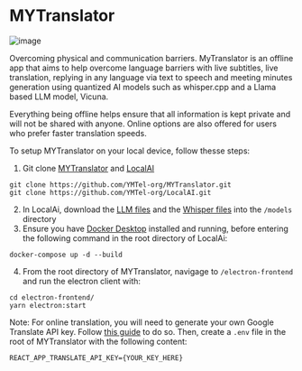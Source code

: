# MYTranslator

![image](https://github.com/YMTel-org/MYTranslator/assets/50147457/2c9cb32b-68e3-4b7c-959a-5286c6dc4d7c)


Overcoming physical and communication barriers. MyTranslator is an offline app that aims to help overcome language barriers with live subtitles, live translation, replying in any language via
text to speech and meeting minutes generation using quantized AI models such as whisper.cpp and a Llama based LLM model, Vicuna.

Everything being offline helps ensure that all information is kept private and will not be shared with anyone. Online options are also offered for users who prefer faster translation speeds.

To setup MYTranslator on your local device, follow thesse steps:

1. Git clone [MYTranslator](https://github.com/YMTel-org/MYTranslator) and [LocalAI](https://github.com/YMTel-org/LocalAI)

```
git clone https://github.com/YMTel-org/MYTranslator.git
git clone https://github.com/YMTel-org/LocalAI.git
```

2. In LocalAi, download the [LLM files](https://drive.google.com/file/d/1-GZFn1iHpu5JzUOivN3h372hspwTFdo-/view?usp=sharing) and the [Whisper files](https://drive.google.com/file/d/1rgbS0bPlXe7Aa__z__1TCK1KxMThh5vA/view?usp=sharing) into the `/models` directory
3. Ensure you have [Docker Desktop](https://www.docker.com/products/docker-desktop/) installed and running, before entering the following command in the root directory of LocalAi:

```
docker-compose up -d --build
```

4. From the root directory of MYTranslator, navigage to `/electron-frontend` and run the electron client with:

```
cd electron-frontend/
yarn electron:start
```

Note: For online translation, you will need to generate your own Google Translate API key. Follow [this guide](https://support.cloudapplications.jp/faq/4329/?lang=en) to do so. Then, create a `.env` file in the root of MYTranslator with the following content:

```
REACT_APP_TRANSLATE_API_KEY={YOUR_KEY_HERE}
```




